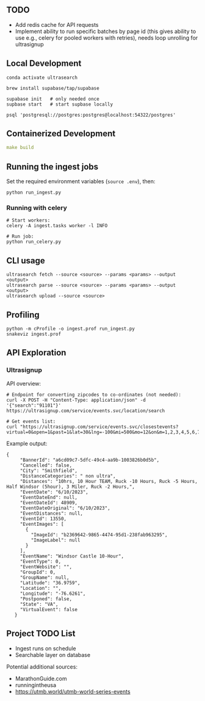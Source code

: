 ## TODO

* Add redis cache for API requests
* Implement ability to run specific batches by page id (this gives ability to use e.g., celery for pooled workers with retries), needs loop unrolling for ultrasignup

## Local Development

```commandline
conda activate ultrasearch

brew install supabase/tap/supabase

supabase init   # only needed once
supbase start   # start supbase locally

psql 'postgresql://postgres:postgres@localhost:54322/postgres'
```

## Containerized Development

```yaml
make build
```

## Running the ingest jobs

Set the required environment variables (`source .env`), then:
```
python run_ingest.py
```

### Running with celery

```
# Start workers:
celery -A ingest.tasks worker -l INFO

# Run job:
python run_celery.py
```

## CLI usage

```
ultrasearch fetch --source <source> --params <params> --output <output>
ultrasearch parse --source <source> --params <params> --output <output>
ultrasearch upload --source <source>
```

## Profiling

```
python -m cProfile -o ingest.prof run_ingest.py
snakeviz ingest.prof
```

## API Exploration

### Ultrasignup

API overview:
```
# Endpoint for converting zipcodes to co-ordinates (not needed):
curl -X POST -H "Content-Type: application/json" -d '{"search":"91101"}' https://ultrasignup.com/service/events.svc/location/search

# Get events list:
curl "https://ultrasignup.com/service/events.svc/closestevents?virtual=0&open=1&past=1&lat=30&lng=-100&mi=500&mo=12&on&m=1,2,3,4,5,6,7,8,9,10,11,12&c=3,4&dist=6"
```
Example output:
```
{
     "BannerId": "a6cd09c7-5dfc-49c4-aa9b-1003826b0d5b",
     "Cancelled": false,
     "City": "Smithfield",
     "DistanceCategories": " non ultra",
     "Distances": "10hrs, 10 Hour TEAM, Ruck -10 Hours, Ruck -5 Hours, Half Windsor (5hour), 3 Miler, Ruck -2 Hours,",
     "EventDate": "6/10/2023",
     "EventDateEnd": null,
     "EventDateId": 48909,
     "EventDateOriginal": "6/10/2023",
     "EventDistances": null,
     "EventId": 13550,
     "EventImages": [
       {
         "ImageId": "b2369642-9865-4474-95d1-238fab963295",
         "ImageLabel": null
       }
     ],
     "EventName": "Windsor Castle 10-Hour",
     "EventType": 0,
     "EventWebsite": "",
     "GroupId": 0,
     "GroupName": null,
     "Latitude": "36.9759",
     "Location": "",
     "Longitude": "-76.6261",
     "Postponed": false,
     "State": "VA",
     "VirtualEvent": false
   }
```

## Project TODO List

* Ingest runs on schedule
* Searchable layer on database

Potential additional sources:
* MarathonGuide.com
* runningintheusa
* https://utmb.world/utmb-world-series-events
